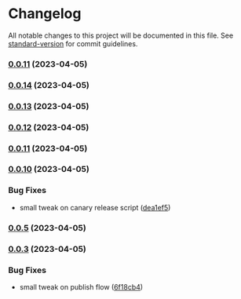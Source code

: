 # Changelog

All notable changes to this project will be documented in this file. See [standard-version](https://github.com/conventional-changelog/standard-version) for commit guidelines.

### [0.0.11](https://github.com/GlitchTech-Developments/proman/compare/v0.0.14...v0.0.11) (2023-04-05)

### [0.0.14](https://github.com/GlitchTech-Developments/proman/compare/v0.0.13...v0.0.14) (2023-04-05)

### [0.0.13](https://github.com/GlitchTech-Developments/proman/compare/v0.0.12...v0.0.13) (2023-04-05)

### [0.0.12](https://github.com/GlitchTech-Developments/proman/compare/v0.0.11...v0.0.12) (2023-04-05)

### [0.0.11](https://github.com/GlitchTech-Developments/proman/compare/v0.0.10...v0.0.11) (2023-04-05)

### [0.0.10](https://github.com/GlitchTech-Developments/proman/compare/v0.0.9...v0.0.10) (2023-04-05)


### Bug Fixes

* small tweak on canary release script ([dea1ef5](https://github.com/GlitchTech-Developments/proman/commit/dea1ef552724656215cc5eacb25249131b7592ca))

### [0.0.5](https://github.com/GlitchTech-Developments/proman/compare/v0.0.9...v0.0.5) (2023-04-05)

### [0.0.3](https://github.com/GlitchTech-Developments/proman/compare/v0.0.2...v0.0.3) (2023-04-05)

### Bug Fixes

-   small tweak on publish flow ([6f18cb4](https://github.com/GlitchTech-Developments/proman/commit/6f18cb42a1539751b9c62e00b8d4f9e9884840ff))
